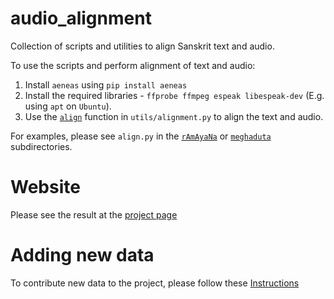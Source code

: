 # audio_alignment

Collection of scripts and utilities to align Sanskrit text and audio.

To use the scripts and perform alignment of text and audio:
1. Install `aeneas` using `pip install aeneas`
2. Install the required libraries - `ffprobe ffmpeg espeak libespeak-dev` (E.g. using `apt` on `Ubuntu`).
3. Use the [`align`](https://github.com/avinashvarna/audio_alignment/blob/main/utils/alignment.py#L16)
function in `utils/alignment.py` to align the text and audio.

For examples, please see `align.py` in the [`rAmAyaNa`](https://github.com/avinashvarna/audio_alignment/tree/main/ramayana)
or [`meghaduta`](https://github.com/avinashvarna/audio_alignment/tree/main/meghaduta) subdirectories.

# Website

Please see the result at the [project page](https://avinashvarna.github.io/audio_alignment/)

# Adding new data

To contribute new data to the project, please follow these [Instructions](https://github.com/avinashvarna/audio_alignment/blob/main/interface/README.md#how-to-add-new-data)
